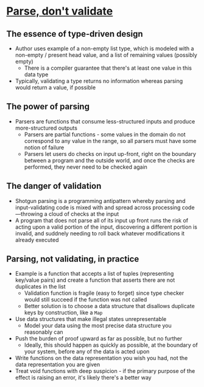 # [Parse, don't validate](https://lexi-lambda.github.io/blog/2019/11/05/parse-don-t-validate/?utm_source=pocket_saves)

## The essence of type-driven design

* Author uses example of a non-empty list type, which is modeled with a non-empty / present head value, and a list of remaining values (possibly empty)
  * There is a compiler guarantee that there's at least one value in this data type
* Typically, validating a type returns no information whereas parsing would return a value, if possible

## The power of parsing

* Parsers are functions that consume less-structured inputs and produce more-structured outputs
  * Parsers are partial functions - some values in the domain do not correspond to any value in the range, so all parsers must have some notion of failure
  * Parsers let users do checks on input up-front, right on the boundary between a program and the outside world, and once the checks are performed, they never need to be checked again

## The danger of validation

* Shotgun parsing is a programming antipattern whereby parsing and input-validating code is mixed with and spread across processing code—throwing a cloud of checks at the input
* A program that does not parse all of its input up front runs the risk of acting upon a valid portion of the input, discovering a different portion is invalid, and suddnely needing to roll back whatever modifications it already executed

## Parsing, not validating, in practice

* Example is a function that accepts a list of tuples (representing key/value pairs) and create a function that asserts there are not duplicates in the list
  * Validation function is fragile (easy to forget) since type checker would still succeed if the function was not called
  * Better solution is to choose a data structure that disallows duplicate keys by construction, like a `Map`
* Use data structures that make illegal states unrepresentable
  * Model your data using the most precise data structure you reasonably can
* Push the burden of proof upward as far as possible, but no further
  * Ideally, this should happen as quickly as possible, at the boundary of your system, before any of the data is acted upon
* Write functions on the data representation you wish you had, not the data representation you are given
* Treat void functions with deep suspicion - if the primary purpose of the effect is raising an error, it's likely there's a better way

